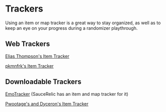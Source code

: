 # Trackers

Using an item or map tracker is a great way to stay organized, as well as to keep an eye on your progress during a randomizer playthrough.

## Web Trackers

[Elias Thompson's Item Tracker](https://eliasthompson.github.io/simple-metroid-prime-rando-tracker)

[pkmnfrk's Item Tracker](https://pkmnfrk.github.io/prime-item-tracker)

## Downloadable Trackers

[EmoTracker](https://emotracker.net) (SauceRelic has an item and map tracker for it)

[Pwootage's and Dyceron's Item Tracker](https://github.com/MetroidPrimeModding/PrimeRandomizerItemHelper)
